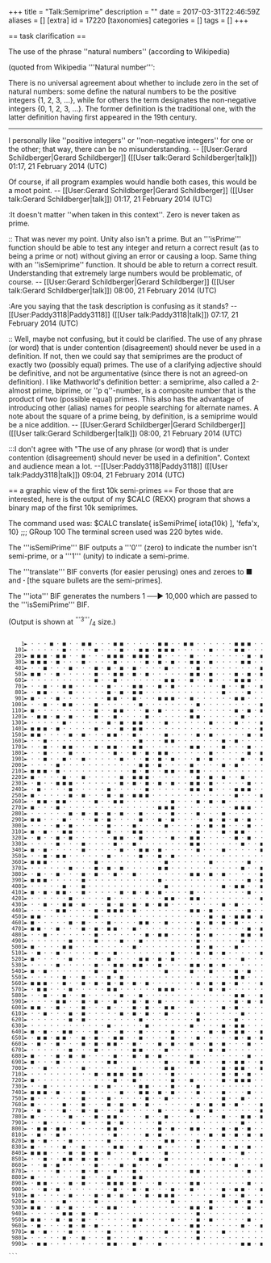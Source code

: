 +++
title = "Talk:Semiprime"
description = ""
date = 2017-03-31T22:46:59Z
aliases = []
[extra]
id = 17220
[taxonomies]
categories = []
tags = []
+++

== task clarification ==

The use of the phrase ''natural numbers'' (according to Wikipedia)

(quoted from Wikipedia   '''Natural number''':
 
There is no universal agreement about whether to include zero in the set of natural numbers: some define the natural numbers to be the positive integers {1, 2, 3, ...}, while for others the term designates the non-negative integers {0, 1, 2, 3, ...}. The former definition is the traditional one, with the latter definition having first appeared in the 19th century.

-----

I personally like   ''positive integers''   or    ''non-negative integers''   for one or the other;   that way, there can be no misunderstanding. -- [[User:Gerard Schildberger|Gerard Schildberger]] ([[User talk:Gerard Schildberger|talk]]) 01:17, 21 February 2014 (UTC)

Of course, if all program examples would handle both cases, this would be a moot point. -- [[User:Gerard Schildberger|Gerard Schildberger]] ([[User talk:Gerard Schildberger|talk]]) 01:17, 21 February 2014 (UTC)

:It doesn't matter ''when taken in this context''. Zero is never taken as prime. 

:: That was never my point.  Unity also isn't a prime.  But an '''isPrime''' function should be able to test any integer and return a correct result (as to being a prime or not) without giving an error or causing a loop. Same thing with an ''isSemiprime'' function.  It should be able to return a correct result.  Understanding that extremely large numbers would be problematic, of course. -- [[User:Gerard Schildberger|Gerard Schildberger]] ([[User talk:Gerard Schildberger|talk]]) 08:00, 21 February 2014 (UTC) 

:Are you saying that the task description is confusing as it stands? --[[User:Paddy3118|Paddy3118]] ([[User talk:Paddy3118|talk]]) 07:17, 21 February 2014 (UTC)

:: Well, maybe not confusing, but it could be clarified. The use of any phrase (or word) that is under contention (disagreement) should never be used in a definition. If not, then we could say that semiprimes are the product of exactly two (possibly equal) primes. The use of a clarifying adjective should be definitive, and not be argumentative (since there is not an agreed-on definition). I like Mathworld's definition better: a semiprime, also called a 2-almost prime, biprime, or ''p q''-number, is a composite number that is the product of two (possible equal) primes. This also has the advantage of introducing other (alias) names for people searching for alternate names. A note about the square of a prime being, by definition, is a semiprime would be a nice addition. -- [[User:Gerard Schildberger|Gerard Schildberger]] ([[User talk:Gerard Schildberger|talk]]) 08:00, 21 February 2014 (UTC)

:::I don't agree with "The use of any phrase (or word) that is under contention (disagreement) should never be used in a definition". Context and audience mean a lot. --[[User:Paddy3118|Paddy3118]] ([[User talk:Paddy3118|talk]]) 09:04, 21 February 2014 (UTC)

== a graphic view of the first 10k semi-primes ==
For those that are interested, here is the output of my $CALC (REXX) program that shows a binary map of the first 10k semiprimes.


The command used was: 
       $CALC  translate{ isSemiPrime[ iota(10k) ], 'fefa'x, 10}   ;;; GRoup 100 
The terminal screen used was   220   bytes wide.

The   '''isSemiPrime'''   BIF outputs a   '''0'''   (zero) to indicate the number isn't semi-prime,   or a '''1'''    (unity) to indicate a semi-prime.

The      '''translate'''        BIF converts (for easier perusing) ones and zeroes to   ■   and   <b> · </b>     [the square bullets are the semi-primes].  

The         '''iota'''            BIF generates the numbers   1 ──► 10,000   which are passed to the   '''isSemiPrime'''   BIF.


(Output is shown at   <sup>'''3'''</sup>/<sub>4</sub>   size.)
<pre style="font-size:75%"> 
    1► · · · ■ · ■ · · ■ ■ · · · ■ ■ · · · · · ■ ■ · · ■ ■ · · · · · · ■ ■ ■ · · ■ ■ · · · · · · ■ · · ■ · ■ · · · ■ · ■ ■ · · · ■ · · ■ · · · ■ · · · · ■ · · ■ · · · · ■ · · ■ ■ ■ · · · ■ · ■ ■ ■ · · · · ·
  101► · · · · · ■ · · · · ■ · · · ■ · · ■ ■ · ■ ■ ■ · · · · · ■ · · · ■ ■ · · · · · · ■ ■ ■ · ■ ■ · · · · · · · · ■ · · ■ ■ · ■ · · · · ■ · · ■ · · · · · · · ■ ■ · · · · ■ · ■ · ■ · · · · · · ■ · · · · · ·
  201► ■ ■ ■ · ■ ■ · · ■ · · · ■ ■ ■ · ■ ■ ■ · ■ · · · · ■ · · · · · · · · ■ · ■ · · · · · · · · · ■ · ■ · · · ■ ■ · · · · ■ · · ■ · · ■ · ■ · · · · · · ■ · · · ■ · · · · · · · · ■ · ■ · ■ · · · ■ · · ■ ■ ·
  301► ■ ■ ■ · ■ · · · ■ · · · · ■ · · · · ■ · ■ · ■ · · ■ ■ · ■ · · · · ■ ■ · · · ■ · ■ · · · · ■ · · · · · · · · ■ · · ■ · · ■ ■ · · ■ · · · · · ■ · · · · · ■ · · · ■ ■ · · · ■ · · · · ■ · ■ ■ ■ · · ■ · ·
  401► · · ■ · · · ■ · · · ■ · ■ · ■ · ■ · · · · ■ · · · · ■ · · · · · · · · · ■ · · · · · · · ■ ■ ■ · · · ■ · ■ ■ · · · ■ · · · · · · · ■ · · ■ · ■ · ■ · · · · ■ · · ■ ■ · · ■ · · · ■ · · · ■ · · · ■ · · ·
  501► ■ ■ · · ■ · · · · · ■ · · ■ ■ · ■ · ■ · · · · · · ■ ■ · ■ · · · ■ · ■ · ■ ■ · · · ■ ■ · ■ · · · · · ■ · ■ ■ · · · · ■ · · ■ · · ■ ■ · · · · · · ■ · · · · · ■ · ■ · ■ · · ■ · · ■ · ■ · · · · · ■ · · ·
  601► · · · · · · · · · · ■ · · ■ · · · · · · · ■ ■ · · ■ · · ■ · · · ■ ■ ■ · · · · · · · · · · · · · ■ · · · · · ■ · · · · · · ■ · · · · ■ · ■ · ■ · · ■ · · · · ■ · ■ · · · ■ · ■ · ■ · · · · ■ ■ · ■ ■ ■ ·
  701► · · ■ · · ■ ■ · · · · · ■ · · · ■ ■ · · ■ · ■ · · · · · · · ■ · · ■ · · ■ · · · · · · · ■ ■ · · ■ · · · ■ · ■ · · ■ · · · · ■ · · ■ ■ · · · ■ · · · · · · ■ ■ · ■ · · · ■ · · · ■ · ■ · ■ ■ · · · · ■ ·
  801► · ■ ■ · · · ■ · · · · · ■ · ■ · ■ ■ · · · · · · · · · · · · ■ · · · ■ · · ■ · · ■ ■ ■ · · · · · ■ · ■ · · · · · · · · · · ■ · · ■ ■ · · ■ · ■ · · · · · · ■ ■ · · · · · · ■ · · ■ · · · ■ · ■ · · ■ ■ ·
  901► ■ · · · ■ · · · · · · · ■ ■ · · ■ · · · ■ ■ ■ · · ■ · · · · · · ■ ■ · · · · ■ · · · ■ · · · · · ■ · ■ · · · ■ · · ■ ■ · ■ · · · ■ · · · · · · · ■ ■ · · · · ■ · · ■ · · ■ · · · ■ · · · ■ · ■ · · ■ · ·
 1001► · · ■ · · ■ ■ · · · ■ · · · · · · ■ · · · · · · · · ■ · · · · · · · · · ■ · · · ■ ■ ■ · · ■ ■ · · · · · · · ■ · ■ · ■ · · · · · · · ■ · · · · · ■ · · · ■ · ■ · ■ ■ · · · · · · · · · · · ■ · · · · ■ ·
 1101► ■ · · · · · · · · · ■ · · ■ ■ · · · ■ · ■ · · · · ■ · · · · · · ■ · ■ · ■ ■ ■ · ■ ■ · · ■ · ■ · ■ · · · · ■ · · ■ · ■ · · · · · ■ · ■ · ■ · · · · ■ · · ■ · · · · · · · · ■ · · ■ · ■ · · · ■ · · ■ ■ ·
 1201► · ■ ■ · ■ · ■ · · · ■ · · ■ · · · · ■ · · · · · · ■ ■ · · · · · · ■ · · · ■ · · ■ · ■ · · · ■ · · · · · ■ · ■ · ■ · · · ■ ■ ■ · · · ■ · · · ■ · ■ · · · · · · · · ■ · · ■ ■ · · · · · · ■ ■ · · · · ■ ·
 1301► · · · · · ■ · · · · · · ■ · ■ · ■ ■ · · · ■ · · · · · · ■ · · · ■ · · · ■ · ■ · · · ■ · ■ ■ ■ · ■ · ■ · · ■ ■ · ■ · · · · · ■ · · ■ · · ■ · ■ · · · · · · · ■ · · ■ ■ · ■ · ■ · ■ · ■ · ■ · · · ■ · · ·
 1401► ■ ■ ■ · ■ · · · · · ■ · · · ■ · ■ ■ · · · · · · · · · · · · · · · · · · ■ ■ · · ■ · · · · · · · · · · · · ■ · · ■ · · · ■ · · · ■ ■ · · ■ · · · ■ · · · ■ ■ · · · · · · · ■ · · · · · · · · · · ■ · · ·
 1501► ■ ■ · · · · ■ · ■ · · · ■ ■ · · ■ · · · · ■ · · · · ■ · ■ · · · · · ■ · ■ ■ · · ■ · · · · ■ · · · · · · · · ■ · · · · · ■ · ■ · ■ · · · ■ · · · · ■ · · ■ · · · · · · · ■ · · · ■ · ■ · · ■ · · · · · ·
 1601► · · ■ · · · · · · · · · · · · · · ■ · · · ■ ■ · · · · · · · ■ · ■ · · · · · ■ · ■ ■ ■ · · ■ · · ■ · ■ · · ■ ■ · · ■ · · ■ · · · · · · · · · ■ · ■ · · · · ■ ■ · ■ · · · ■ · ■ · ■ · ■ · · · · · · · · ·
 1701► · · ■ · · ■ ■ · · · ■ · ■ ■ · · ■ ■ · · · · · · · ■ ■ · · · ■ · · · ■ · · · ■ · · · · · ■ · · · · · ■ · · ■ · · ■ · · · ■ ■ ■ · ■ ■ · · ■ · · · · ■ · · · · ■ · ■ · · · · · · · · · · · ■ · ■ · ■ · ■ ·
 1801► · · ■ · · · ■ · · · · · · ■ · · ■ · ■ · ■ ■ · · · · · · ■ · · · · · ■ · ■ ■ ■ · ■ · ■ · · · · · ■ · ■ · ■ · · · ■ ■ · · · · · · ■ · · · · · · · · ■ · · · · · · · ■ ■ · · · · · · · ■ · ■ ■ ■ · ■ · · ·
 1901► · · ■ · · ■ · · ■ · · · · · ■ · · · ■ · ■ · ■ · · · ■ · ■ · · · · ■ · · ■ · ■ · ■ ■ ■ · ■ · · · · · · · · ■ · · ■ · ■ · ■ · ■ · · ■ ■ · ■ · · · · · · · ■ · · · ■ ■ ■ · ■ · · · · · ■ · · ■ · · · · · ·
 2001► · · · · ■ · · · · · · · · · · · · ■ ■ · ■ · · · · ■ · · · · ■ · ■ · · · · ■ · · ■ ■ · · ■ · ■ · ■ · ■ · · · · · · · ■ · · ■ · · · ■ · · · · ■ · ■ · · · ■ ■ · · · · · · · · · · · · · · · · ■ · · ■ · ·
 2101► ■ ■ ■ · ■ · · · · · · · · · · · ■ · ■ · · ■ ■ · · ■ ■ · · · · · · · · · · ■ · · · · · · · · ■ · ■ · · · · · ■ · ■ · ■ · · · · · ■ · ■ · · · ■ · ■ ■ · · ■ · · · ■ ■ ■ · · ■ · · ■ · ■ · · ■ ■ · · · ■ ·
 2201► ■ · · · · ■ · · ■ · · · · · ■ · ■ ■ ■ · · · · · · · ■ · ■ · ■ · · ■ · · · · · · · · · · ■ ■ · · ■ · · · ■ · · · ■ ■ · · · · ■ · · · · · · · ■ · · · · · · · ■ · · · ■ · ■ · · · · · ■ · · · · · · · · ·
 2301► · ■ · · ■ ■ ■ · · · · · · · ■ · ■ · ■ · ■ · ■ · · ■ ■ · ■ · · · · · ■ · · · · · · ■ · · · · · · · · · · ■ · · · · · ■ · ■ ■ ■ · · · · · ■ · · · · ■ · · · · · · · · · · · ■ · · · · ■ · · · ■ · · · · ·
 2401► · ■ · · · · ■ · · · · · ■ · · · · · ■ · · · · · · ■ ■ · ■ · · · ■ ■ ■ · · · · · · · ■ · · ■ · · ■ · · · ■ · ■ · · ■ · · ■ ■ ■ · · · · · ■ · ■ · · ■ · · · · ■ · ■ · ■ · · · ■ · ■ · ■ · · · ■ · ■ ■ · ·
 2501► ■ · · · · · ■ · ■ · · · ■ · ■ · ■ ■ ■ · · · · · · · · · · · · · ■ · · · ■ · · · · · · · ■ · · · · · · · · ■ · · · ■ ■ · ■ · ■ · · ■ ■ · ■ · ■ · ■ · · · ■ ■ · · ■ ■ · · · · ■ · ■ · · · · ■ · · · · ■ ·
 2601► · ■ ■ · ■ ■ · · · · ■ · · ■ ■ · · · · · · · ■ · · · ■ · ■ · ■ · · · · · · ■ · · ■ ■ ■ · · · · · ■ · ■ · ■ ■ · · · · · · ■ · · · · · · · ■ · · · · · · · · · · · ■ · · · · · · · · · · · · · · · · · · ·
 2701► ■ · · · ■ · · · · · · · · · · · · · · · ■ ■ ■ · · · · · · · · · ■ ■ ■ · · · · · · · ■ · · ■ ■ · · · · · · · · · ■ · ■ · ■ ■ · · · · · · · · ■ · ■ · · · · · ■ · · · · · ■ · ■ · · · · · · · · · · ■ · ·
 2801► · · · · · · ■ · ■ · ■ · ■ · ■ · · ■ · · · · ■ · · · ■ · · · ■ · · · · · · · ■ · ■ · · · ■ ■ · · · · · · · ■ ■ · · ■ ■ · · · ■ · · ■ ■ · ■ · · · · · · · · ■ · · ■ · · · ■ · · · · · · · ■ ■ · · · · ■ ·
 2901► ■ ■ · · · ■ · · · · ■ · ■ · · · · ■ · · ■ · ■ · · · · · ■ · ■ · ■ · ■ · · · · · ■ ■ · · · · ■ · ■ · ■ · · · · · · · ■ · · ■ · · ■ ■ · · · · · · ■ ■ · · ■ ■ · · ■ · ■ · · ■ ■ · · · ■ · ■ · ■ · · ■ · ·
 3001► · · · · ■ · ■ · · · · · ■ · · · ■ · · · · ■ · · · · ■ · ■ · ■ · · · ■ · · · ■ · · · ■ · · ■ ■ · · · · · ■ · · · ■ · · · · ■ ■ · ■ · · · · · ■ · ■ · · · ■ · · · · · · · ■ ■ · · · · ■ · ■ · ■ · ■ ■ ■ ·
 3101► ■ · ■ · · ■ ■ · · · · · ■ · · · ■ ■ · · · · · · · · ■ · · · ■ · ■ ■ · · · · ■ · · ■ ■ · · · ■ · ■ · ■ · ■ · ■ · · ■ · · ■ · · · · ■ · · · · · · ■ · · · · · · · · · ■ · · · · · ■ · · · ■ ■ · · ■ · ■ ·
 3201► · ■ · · ■ · ■ · · · · · · ■ ■ · · ■ · · · · ■ · · ■ ■ · · · · · ■ · ■ · · ■ ■ · ■ ■ · · · · ■ · · · · · · ■ · · · · · · ■ · ■ · ■ · · · ■ · · · ■ ■ · · ■ · ■ · ■ · · · · · ■ · · · ■ · ■ · ■ · · · · ·
 3301► · · · · ■ · · · ■ · · · · ■ · · ■ · · · · · · · · ■ ■ · · · · · · ■ · · ■ ■ · · ■ · · · · · · · ■ · ■ · ■ · · · · · · · · · · · ■ · · · ■ · · · · · · · ■ · ■ · · · ■ · ■ ■ ■ · · · · · · ■ · · ■ ■ · ·
 3401► ■ · ■ · · · · · ■ · · · · · ■ · · ■ ■ · ■ · · · · · ■ · · · ■ · · · · · ■ · ■ · · ■ ■ · · ■ · · · · · · ■ · ■ · · · ■ · · · · · · ■ · · · · · · ■ · · · · · · · ■ ■ · · · · ■ · ■ · · · ■ ■ · · ■ · · ·
 3501► · · ■ · ■ ■ · · · · · · ■ · · · · ■ · · ■ · ■ · · · · · · · · · · · · · · · · · · · ■ · ■ · · · · · ■ · · ■ · · · · · · ■ · ■ · · ■ · · ■ · · · · ■ · · · ■ ■ · · · · · · · ■ · ■ · · · · · ■ · · · ■ ·
 3601► ■ ■ ■ · · · · · · · ■ · · · · · · · · · · ■ · · · · · · ■ · · · · · ■ · · · ■ · ■ · · · · ■ ■ · ■ · ■ · ■ · · · · · · · ■ ■ · · ■ · ■ · ■ · · · · · · · · · ■ · · · ■ · · · ■ · · · · · ■ ■ ■ · · · · ·
 3701► · · · · · · ■ · · · ■ · ■ · ■ · · · · · ■ ■ · · · · · · · · · · · ■ · · ■ · · · · ■ ■ · · ■ ■ · ■ · · · · ■ ■ · · ■ · · · · ■ · · · · · · · · · · · · · ■ ■ · · ■ · · · ■ · ■ · · · ■ · · · · · · · ■ ·
 3801► · ■ · · ■ · · · ■ · ■ · · ■ · · ■ · · · · · · · · ■ ■ · ■ · ■ · · · · · ■ · ■ · ■ · · · ■ · · · ■ · · · · · · · · · ■ · · ■ · · ■ ■ ■ · ■ · · · ■ · · · · · · · · · ■ · · · · · · · ■ · ■ · · · · ■ ■ ·
 3901► ■ ■ ■ · · · · · ■ · · · · · · · · · · · ■ · · · · · · · · · · · · · ■ · ■ · · · ■ · · · · ■ · · ■ · · · ■ · · · ■ ■ ■ · ■ · ■ · · · · · · · · · ■ ■ · · ■ · ■ · ■ · ■ · ■ ■ · · · · ■ · · ■ · · ■ ■ · ·
 4001► · · · · · ■ · · ■ · · · · · · · · · · · · ■ · · · · · · · · ■ · ■ ■ · · ■ · ■ · · · ■ · ■ · · · · · · · · ■ ■ · · ■ · · ■ · ■ · · · · · ■ · · · · · · · · ■ · · · · ■ · · · ■ · · · · · · · · · ■ · · ·
 4101► ■ · ■ · ■ ■ · · ■ · · · · · ■ · ■ · ■ · ■ · · · · ■ · · · · · · · · ■ · · ■ · · ■ · ■ · ■ · · · · · ■ · · · · · · · · · · ■ ■ · · ■ · · ■ · ■ · · ■ · · · ■ · · ■ · ■ · · · ■ · ■ · · · ■ · ■ · ■ ■ · ·
 4201► · · · · · · ■ · · · · · ■ · · · · · · · · ■ ■ · · ■ ■ · · · · · · · · · ■ · · · · · · · · · ■ · ■ · · · · · · · · ■ · · · ■ · · ■ · ■ · ■ · · · · ■ · · · · ■ · ■ ■ · · ■ ■ ■ · · · ■ · · · ■ · · · ■ ·
 4301► · · ■ · · ■ ■ · ■ · · · ■ · ■ · ■ · ■ · ■ ■ · · · · · · · · ■ · ■ · · · · · · · ■ · ■ · · · · · · · ■ · ■ · · · · ■ ■ · · · · · · · ■ · ■ · · · · · · · ■ · ■ · ■ · · · ■ · ■ · · · · · ■ · · · · · ■ ·
 4401► · · · · ■ ■ · · · · ■ · ■ ■ ■ · ■ · · · · · · · · ■ ■ · ■ · · · · · ■ · · · ■ · · ■ ■ · · · · · ■ · · · ■ · · · · · · · ■ · · · · · ■ · ■ · ■ · · ■ · · · ■ ■ · · · · · · ■ ■ · ■ · · · · · · · ■ · ■ ·
 4501► ■ ■ · · · · · · · · ■ · · · · · · · · · · · · · · · · · ■ · ■ · ■ ■ ■ · ■ ■ · · ■ · · · · ■ · · · · · · ■ · ■ · · · ■ · · ■ · · · · · · ■ · ■ · ■ ■ · · ■ · ■ · · · · · · ■ · · ■ · · · ■ ■ ■ · · · · ·
 4601► ■ · · · · · ■ · ■ · · · ■ · · · · ■ ■ · · ■ · · · · ■ · ■ · ■ · ■ · · · · · · · · · · · ■ · ■ · · · · · · · · · · · ■ · ■ · · · · ■ ■ · · · · · · · · · ■ ■ · · ■ ■ · · ■ · ■ · · · · · · ■ · · · · ■ ·
 4701► ■ ■ · · ■ · · · ■ · ■ · ■ ■ · · ■ · · · · · · · · · ■ · · · · · · · ■ · ■ · ■ · ■ ■ · · · · ■ · ■ · · · · ■ · · ■ · · · · ■ ■ · ■ ■ · · ■ · ■ · · · · · ■ ■ · · ■ · · · · ■ · · · · ■ · · · · · · ■ · ·
 4801► · · ■ · · · · · · · ■ · · · · · · · ■ · ■ ■ · · · · ■ · ■ · · · · ■ ■ · ■ · ■ · ■ · ■ · · ■ ■ · ■ · · · ■ · ■ · ■ · ■ · · · ■ · · · ■ · · · · · ■ ■ · · · · · · ■ ■ ■ · ■ · · · · · ■ · · ■ · · ■ · · ·
 4901► · · · · · · ■ · · · ■ · · · ■ · · ■ · · · · · · · · ■ · · · · · · ■ · · · · ■ · · · · · · ■ · · · · · · · ■ ■ · · · · · · · ■ · · · · · · · ■ · · · · · · · ■ · ■ · · · ■ · · · ■ · · · · · · · ■ · · ·
 5001► ■ · · · · ■ ■ · · · · · · · · · ■ · · · · · · · · · ■ · ■ · · · ■ · · · · · · · ■ ■ · · ■ · · · · · · · ■ · · · ■ · · · · ■ ■ · ■ · · · ■ · ■ · · · · · · ■ ■ · · · · · · ■ · · ■ · ■ · ■ · ■ · ■ ■ · ·
 5101► · ■ · · ■ · · · · · ■ · · ■ · · · · · · · · ■ · · · ■ · ■ · ■ · · · · · ■ · · · ■ · ■ · · · · · ■ · · · · · ■ · · ■ · · ■ · ■ · ■ · · · ■ · · · ■ · · · ■ · · · · ■ ■ · · ■ · · · · ■ · · · ■ · · · ■ ·
 5201► ■ · · · · · ■ · · · · · ■ · · · · ■ ■ · ■ · ■ · · · · · · · · · · ■ · · · · · · ■ ■ · · ■ · · · ■ · ■ · · · ■ · ■ · ■ · · · ■ · · ■ ■ · ■ · · · · · · · ■ · · · · · · · · · ■ · · · · · ■ ■ · · · · ■ ·
 5301► · · · · ■ · · · · · ■ · · ■ ■ · ■ ■ · · ■ · · · · ■ ■ · ■ · ■ · · · · · · · ■ · · ■ · · ■ · · · ■ · · · ■ ■ · · ■ · ■ · ■ · ■ · · ■ ■ · · · ■ · · ■ · · ■ ■ · · · · ■ · · ■ · · ■ · · · · · · · · ■ · ·
 5401► ■ · ■ · · · · · · · ■ · · ■ · · · · · · · ■ · · · ■ · · ■ · · · ■ · ■ · · ■ · · · · · · · · ■ · · · · · · · ■ · · ■ ■ · ■ ■ · · ■ · · · ■ · · · ■ · · · · · · · · ■ · · ■ · · · ■ · · · ■ · · · ■ ■ · ·
 5501► · · · · · ■ · · ■ · · · ■ · ■ · · · · · · · · · · · · · · · · · ■ ■ · · · · ■ · ■ · ■ · ■ · · · ■ · · · · ■ · · · · · · ■ · · · · · ■ · · · · · · · · · · ■ ■ · · ■ ■ · ■ · ■ · · · · · · ■ · · ■ · ■ ·
 5601► ■ ■ ■ · · ■ · · ■ · ■ · ■ · ■ · ■ · ■ · · · · · · · ■ · ■ · ■ · ■ · · · ■ ■ · · · · · · ■ · · · · · · · · · · · · · · · · · ■ · · ■ ■ · · · ■ · · ■ · · ■ · · · · · · · · ■ · · · · · · · · · · · · ■ ·
 5701► · ■ ■ · · · ■ · · · · · ■ ■ · · · · · · ■ ■ ■ · · · · · ■ · ■ · · · · · · · ■ · · · · · · · ■ · · · · · ■ · ■ · · ■ ■ · ■ · · · ■ · ■ · · · ■ · ■ ■ · · ■ · · · · · · · · · · · ■ · · · ■ ■ · · · · ■ ·
 5801► · · ■ · · ■ · · ■ · · · · · ■ · · ■ · · · · · · · · · · · · · · ■ ■ · · ■ · · · · · · · · · ■ · · · · · ■ ■ ■ · · · · · · · · · · · · · · · · · ■ · · · · ■ · · · · · · · · · · · · ■ · ■ · · · · · ■ ·
 5901► · · · · ■ ■ · · ■ · ■ · · ■ · · ■ · ■ · ■ · · · · ■ · · · · · · ■ · ■ · ■ ■ · · ■ ■ · · · · ■ · · · ■ · · · · · · · ■ · ■ · ■ · ■ · · · ■ · ■ · · · · · ■ · ■ · · · ■ · · · · · ■ · ■ · ■ · · · ■ ■ ■ ·
 6001► ■ ■ · · ■ · · · ■ · · · ■ · · · ■ · ■ · · ■ ■ · · · · · · · ■ · ■ · · · · ■ · · ■ · · · · ■ · · ■ · ■ · · · · · · · ■ · · · · · ■ · · · · · ■ · · ■ · · ■ · · · ■ ■ · · ■ · ■ · · · · · · · · · · ■ · ·
 6101► · · ■ · · · ■ · ■ · · · · · ■ · ■ · ■ · · ■ · · · · ■ · · · · · · ■ · · · · ■ · · · · · ■ · · · · · · · · · ■ · ■ ■ ■ · ■ · · · · ■ ■ · ■ · · · · · · · · ■ ■ · ■ · · · ■ · ■ · ■ · ■ · ■ · · · · · · ·
 6201► · · · · · · ■ · ■ · · · · · · · · ■ · · · · · · · · ■ · · · · · ■ · · · · ■ ■ · ■ ■ ■ · ■ · · · ■ · · · · · · · · · ■ · ■ · · · · · ■ · · · · · · ■ · · · · · · ■ · ■ · · · · · ■ · · · · · ■ · ■ · · ·
 6301► · · · · · · · · · · · · ■ · · · · · ■ · · · · · · ■ · · · · ■ · ■ ■ · · · ■ ■ · ■ · · · · · ■ · ■ · · · · · · · · · · · · ■ · · · · · · · · ■ · · ■ · · ■ · · · · ■ ■ · ■ · ■ · · · · · ■ · ■ · · · · ·
 6401► ■ · ■ · · ■ ■ · · · ■ · · · ■ · · ■ · · · · ■ · · · · · ■ · ■ · ■ ■ · · ■ · ■ · · ■ ■ · ■ · · · · · · · · · ■ · ■ ■ ■ · · · ■ · · · ■ · · · · · · · · · · · · · · · ■ · ■ · ■ · · · · · ■ · · · ■ · ■ ·
 6501► · ■ ■ · ■ ■ · · ■ · ■ · · ■ ■ · · ■ · · · · ■ · · · ■ · · · · · ■ · ■ · ■ · ■ · ■ ■ · · · · · · · · · · · · · · ■ · ■ · · · · · · · · · · · · · · · · · · · · · · · ■ · · · ■ · ■ · · · ■ · ■ · · ■ · ·
 6601► · ■ · · ■ · · · ■ · ■ · ■ ■ · · ■ · · · ■ · ■ · · ■ · · ■ · ■ · · · ■ · · ■ ■ · ■ · · · · ■ · · ■ · · · · · · · · ■ · · · ■ ■ · · · ■ · · · ■ · · · · · ■ · · · · · ■ · · ■ · · · · · · · ■ · · ■ · · ·
 6701► · · · · · · ■ · · · ■ · · · · · ■ ■ · · · ■ · · · · · · ■ · ■ · · · · · · · ■ · · ■ ■ · · ■ · · ■ · ■ · ■ · · · ■ · · · · · · · · · ■ · ■ · · · ■ · · · · ■ · · · ■ · · · · ■ · · · · · · · · · ■ · ■ ·
 6801► ■ · · · ■ · ■ · ■ · · · · ■ · · ■ · ■ · ■ · · · · ■ · · · · · · · · ■ · · · ■ · · · ■ · · · ■ · · · · · · · · · · · · · ■ · · · ■ ■ · · · · · · · · · · · · ■ · ■ · · · · · ■ · ■ · ■ · ■ · · · · ■ · ·
 6901► ■ · · · ■ · · · · · · · ■ ■ · · · · · · · ■ · · · ■ ■ · · · ■ · ■ ■ · · ■ ■ · · ■ · ■ · · · · · · · · · ■ · · · · · · · · · · · · · · · · · · · ■ · · · · · ■ · · ■ · · · · · · ■ · · · · · ■ · · ■ ■ ·
 7001► · · ■ · · · · · ■ · · · · · · · ■ · · · · ■ ■ · · · · · · · ■ · ■ ■ · · ■ · · · ■ · · · ■ · · · · · ■ · ■ ■ · · · ■ · · ■ · ■ · · ■ ■ · · · ■ · ■ · · · · ■ · · ■ ■ · · · · ■ · · · ■ · ■ ■ · · ■ · ■ ·
 7101► · · · · · · · · · · ■ · ■ ■ ■ · ■ ■ · · · · ■ · · · · · · · ■ · ■ · ■ · · · · · ■ ■ ■ · ■ · ■ · ■ · · · ■ · · · ■ · · · · ■ · · ■ ■ ■ · ■ · ■ · · · · · · · ■ · ■ · ■ · · ■ · · · · · · · · ■ · ■ · ■ ·
 7201► ■ · · · · · · · · · · · · ■ · · ■ · · · · · ■ · · ■ · · · · ■ · ■ ■ ■ · · · · · ■ · · · · ■ · · ■ · ■ · · · ■ · · · · · ■ ■ · · ■ · · · ■ · ■ · ■ ■ · · ■ · ■ · · · · · · ■ · · ■ · ■ · · · ■ · · · · ·
 7301► · · ■ · · · · · · · ■ · ■ · · · · ■ ■ · · · ■ · · · ■ · · · · · · · · · · · ■ · ■ ■ ■ · · ■ · · · · · · · ■ ■ · ■ · · · ■ · ■ · · · ■ · · · · · ■ · · · ■ · ■ · · ■ · · · · ■ · · · ■ · · ■ · · ■ · · ·
 7401► ■ ■ ■ · ■ · · · ■ · · · · · ■ · · ■ ■ · ■ · ■ · · · ■ · · · ■ · · · ■ · · ■ ■ · ■ · · · ■ · ■ · · · · · ■ ■ · · · · · · · · ■ · ■ ■ · · · · ■ · · · · · · ■ · · · · ■ · · · · · · · · · ■ · ■ · · · · ·
 7501► ■ · · · · · · · ■ · · · ■ · · · · · ■ · · ■ · · · · · · · · ■ · · ■ · · · ■ · · · · ■ · · · · · · · · · · · ■ · · ■ · · · · ■ · · · · · · · ■ · · · · · · · · · · · · · · ■ · · · · · · ■ ■ · · ■ · · ·
 7601► ■ · · · · ■ · · ■ · · · ■ · ■ · ■ · ■ · · · · · · · ■ · ■ · ■ · ■ · · · ■ · · · · ■ · · · ■ ■ · · · ■ · ■ · ■ · · · · · ■ · ■ · · ■ · · · · ■ · · · · · · · ■ · · · · · · · · · · · · · · ■ · · ■ · · ·
 7701► · ■ · · · ■ · · ■ · ■ · · · ■ · · · · · ■ · · · · ■ · · ■ · · · · · · · ■ · ■ · · · · · ■ · ■ · · · ■ · · ■ · · · · · · · ■ ■ · ■ · · · ■ · ■ · ■ · · · · ■ ■ · ■ · ■ · · · ■ · · · · · · · ■ · · · ■ ·
 7801► ■ · · · · · ■ · · · ■ · ■ ■ · · · · ■ · · ■ · · · · ■ · · · ■ · · ■ ■ · ■ ■ · · · · · · · ■ · · ■ · ■ · · · ■ · · ■ ■ · ■ ■ ■ · · · · · · · ■ · · · · · · · · · · · · · · ■ · · · · ■ · · ■ ■ · ■ · ■ ·
 7901► · · ■ · · · · · ■ · · · ■ · ■ · · · · · ■ · · · · · · · · · · · · ■ · · · · ■ · ■ · · · · · · · · · · · · · · · ■ · · · ■ · · · · · ■ · ■ · ■ · · · · · ■ ■ ■ · ■ · · · ■ · · · ■ · ■ · · · · · ■ · ■ ·
 8001► · ■ ■ · ■ ■ · · · · · · ■ ■ · · · · · · ■ · ■ · · ■ ■ · · · ■ · ■ · ■ · · ■ · · · ■ · · ■ · ■ · ■ · ■ · · ■ · · ■ · · · ■ · ■ · ■ · ■ · · · ■ · · · · · ■ · ■ · · · ■ · · · · · · · · · · · ■ · ■ ■ · ·
 8101► · ■ · · ■ · · · · · · · · ■ · · · · ■ · ■ · · · · · · · ■ · ■ · ■ · ■ · ■ · ■ · ■ · ■ · · ■ · · ■ · · · ■ · · · ■ ■ ■ · · · · · · · · · · · · · ■ · · · · · · · · ■ · · ■ ■ ■ · ■ · · · ■ · · · ■ ■ · ·
 8201► ■ · ■ · · · ■ · · · · · ■ · · · · · · · · ■ ■ · · · ■ · · · · · · · · · · · · · · · · · · · ■ · ■ · ■ · · ■ · · ■ ■ ■ · ■ · · · · ■ ■ · · · · · · · · · · ■ ■ · · · · · ■ · · · · · · · · · · · · · ■ ·
 8301► ■ · · · · ■ · · ■ · · · · ■ ■ · · ■ · · ■ · · · · · ■ · · · ■ · ■ · ■ · · · ■ · ■ · · · ■ · ■ · · · ■ · · ■ · · ■ · ■ · · · · · · · ■ · · · ■ · ■ · · · · · · · · · ■ · · · · · · · ■ · · · · · · · ■ ·
 8401► ■ ■ ■ · · · ■ · ■ · ■ · ■ · · · ■ · · · · ■ · · · · · · · · · · · ■ · · · ■ · · ■ · · · · · · · · · · · ■ · · · ■ ■ ■ · · ■ · · ■ · · · · · ■ · ■ · · · · · ■ · · ■ ■ · ■ ■ · · ■ · ■ · · · ■ · ■ · ■ ·
 8501► · · ■ · · ■ ■ · ■ · ■ · · · · · · ■ ■ · · ■ · · · · · · ■ · ■ · · · · · · · · · · ■ · · ■ ■ · · ■ · ■ · ■ · · · ■ · · · ■ · · · · ■ ■ · · · ■ · · · · · · ■ ■ · · · ■ · · · ■ · · · · · ■ ■ · · · · · ·
 8601► · · ■ · ■ · · · · · ■ · · · ■ · ■ · · · ■ · · · · · · · · · · · ■ · · · ■ · ■ · · · · · · · · · · · ■ · ■ ■ · · ■ · ■ · ■ · · · ■ · · · · · · · · ■ · · · ■ · · · · ■ · · · · · · · ■ · · · · · · ■ · ·
 8701► · · · · ■ · · · ■ · ■ · · ■ · · ■ · · · · · · · · ■ ■ · · · · · · · ■ · · · · · · · ■ · · ■ · · ■ · ■ · · · · · · · ■ · · · · · ■ · ■ · · · · · ■ · · · ■ · · · ■ ■ · · · · · · · · ■ · · ■ ■ · ■ · · ·
 8801► ■ · · · · · · · ■ · · · ■ · · · ■ ■ · · · · · · · · · · · · · · · · · · · · · · · ■ ■ · · ■ · · · · ■ · · · · · ■ · ■ · · · · · · · · · · · ■ · ■ · · · · · ■ · ■ ■ · · ■ · · · ■ · ■ · · ■ · · · · ■ ·
 8901► · ■ ■ · · · ■ · ■ · · · ■ ■ ■ · ■ · · · ■ · · · · ■ ■ · · · · · · · ■ · · · ■ · · · · · ■ · ■ · · · · · ■ · · · · · · · · ■ · · · ■ · · · · · · · · · · ■ · · · ■ · ■ · · ■ · · ■ · · · · · · · ■ · · ·
 9001► · · ■ · ■ · · · · · · · · ■ · · ■ · ■ · · · ■ · · ■ · · · · ■ · ■ ■ · · ■ ■ · · · · · · · ■ ■ · · · · · ■ · ■ · ■ · · · · · · · · · · · ■ · ■ · ■ · · · ■ · ■ · · · ■ · · · · · ■ · · · · ■ · · ■ ■ · ·
 9101► ■ · · · · · ■ · · · ■ · ■ · ■ · · · ■ · ■ ■ ■ · · · · · · · ■ · · ■ · · · · · · · · ■ · · · ■ · ■ · · · · · ■ · · · · · · · · · · ■ ■ · ■ · · · · · · · · · ■ · · ■ ■ · · · · · · · · · ■ ■ · · ■ · · ·
 9201► ■ · · · · ■ · · · · ■ · · · · · ■ · · · · · ■ · · · · · ■ · · · ■ · ■ · ■ · · · · ■ · · · · ■ · ■ · · · ■ · · · · · ■ · · · ■ · · · ■ · · · ■ · · ■ · · · ■ · · · · · · · ■ ■ · ■ · · · · · · · · ■ ■ ·
 9301► ■ ■ · · ■ · ■ · · · · · ■ ■ · · · · · · · · · · · ■ ■ · ■ · · · · · ■ · · · · · · · · · · ■ ■ · · · · · ■ · ■ · ■ ■ · · · · ■ · ■ · · · · · · · · · · · · · ■ · · ■ ■ · ■ · · · ■ · · · · · ■ · · · · ·
 9401► · · · · · ■ ■ · ■ · ■ · · · · · · · · · · · · · · · ■ · · · · · · · · · · · · · · ■ · · ■ ■ · · ■ · ■ · · · · · · ■ · · · · · · · ■ · · ■ · · · · · · · · · · · ■ · · · · · ■ · ■ · · · ■ · · · · · · ·
 9501► ■ ■ · · ■ · ■ · ■ · · · · · · · ■ ■ · · · · ■ · · · ■ · ■ · · · · · ■ · · · · · · · ■ · · · · · · · · · ■ · · · ■ · · · ■ · ■ · ■ ■ · · ■ · ■ · ■ ■ · · ■ ■ · · · · · · · ■ · · ■ · · · ■ · · · · ■ ■ ·
 9601► · ■ · · · · ■ · ■ · ■ · · · · · ■ · · · · · · · · ■ ■ · · · · · · ■ · · ■ · · · ■ · · · · · ■ · · · ■ · · · ■ · · · ■ · · ■ ■ · ■ · ■ · · · ■ · ■ · · · · · · · · · ■ · · · ■ · · · ■ · · · · · · · · ·
 9701► ■ · ■ · · · ■ · · · · · ■ · · · · · · · · ■ · · · · ■ · · · ■ · · · · · · · · · · ■ · · ■ · · · · · · · ■ ■ ■ · ■ · ■ · ■ · ■ · · · · · · · ■ · ■ · · · ■ ■ · · · · · · · · · · · · · · ■ · · · ■ · ■ ·
 9801► · · · · · ■ · · ■ · · · ■ · · · · ■ · · · · · · · · ■ · · · · · · · · · · ■ · · ■ · · · · · ■ · · · · · ■ · · · · · · · · ■ ■ · ■ ■ · · ■ · · · · ■ · · · · · · ■ · · · · ■ · · · · · · ■ · ■ · ■ · ■ ·
 9901► · ■ ■ · · · · · · · · · ■ ■ · · ■ · · · ■ · · · · · · · · · · · · ■ ■ · ■ ■ ■ · · · ■ · · ■ · · · · · · ■ · · · ■ · ■ · ■ · · · ■ · · · ■ · · · · ■ · · ■ · ■ · · · ■ · ■ ■ ■ · ■ · ■ · ■ · ■ · ■ ■ · ·

```

